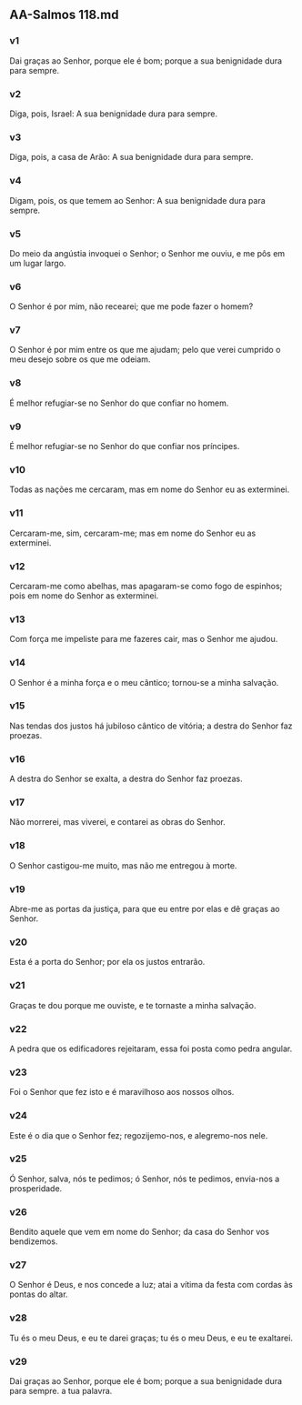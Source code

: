 ## AA-Salmos 118.md
### v1
 Dai graças ao Senhor, porque ele é bom; porque a sua benignidade dura para sempre.
### v2
 Diga, pois, Israel: A sua benignidade dura para sempre.
### v3
 Diga, pois, a casa de Arão: A sua benignidade dura para sempre.
### v4
 Digam, pois, os que temem ao Senhor: A sua benignidade dura para sempre.
### v5
 Do meio da angústia invoquei o Senhor; o Senhor me ouviu, e me pôs em um lugar largo.
### v6
 O Senhor é por mim, não recearei; que me pode fazer o homem?
### v7
 O Senhor é por mim entre os que me ajudam; pelo que verei cumprido o meu desejo sobre os que me odeiam.
### v8
 É melhor refugiar-se no Senhor do que confiar no homem.
### v9
 É melhor refugiar-se no Senhor do que confiar nos príncipes.
### v10
 Todas as nações me cercaram, mas em nome do Senhor eu as exterminei.
### v11
 Cercaram-me, sim, cercaram-me; mas em nome do Senhor eu as exterminei.
### v12
 Cercaram-me como abelhas, mas apagaram-se como fogo de espinhos; pois em nome do Senhor as exterminei.
### v13
 Com força me impeliste para me fazeres cair, mas o Senhor me ajudou.
### v14
 O Senhor é a minha força e o meu cântico; tornou-se a minha salvação.
### v15
 Nas tendas dos justos há jubiloso cântico de vitória; a destra do Senhor faz proezas.
### v16
 A destra do Senhor se exalta, a destra do Senhor faz proezas.
### v17
 Não morrerei, mas viverei, e contarei as obras do Senhor.
### v18
 O Senhor castigou-me muito, mas não me entregou à morte.
### v19
 Abre-me as portas da justiça, para que eu entre por elas e dê graças ao Senhor.
### v20
 Esta é a porta do Senhor; por ela os justos entrarão.
### v21
 Graças te dou porque me ouviste, e te tornaste a minha salvação.
### v22
 A pedra que os edificadores rejeitaram, essa foi posta como pedra angular.
### v23
 Foi o Senhor que fez isto e é maravilhoso aos nossos olhos.
### v24
 Este é o dia que o Senhor fez; regozijemo-nos, e alegremo-nos nele.
### v25
 Ó Senhor, salva, nós te pedimos; ó Senhor, nós te pedimos, envia-nos a prosperidade.
### v26
 Bendito aquele que vem em nome do Senhor; da casa do Senhor vos bendizemos.
### v27
 O Senhor é Deus, e nos concede a luz; atai a vítima da festa com cordas às pontas do altar.
### v28
 Tu és o meu Deus, e eu te darei graças; tu és o meu Deus, e eu te exaltarei.
### v29
 Dai graças ao Senhor, porque ele é bom; porque a sua benignidade dura para sempre. a tua palavra.
